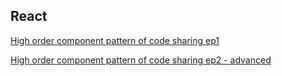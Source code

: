 ## React

[High order component pattern of code sharing ep1](https://enrose.github.io/React/hoc-pattern-of-code-sharing/hoc-pattern-of-code-sharing-ep1)

[High order component pattern of code sharing ep2 - advanced](https://enrose.github.io/React/hoc-pattern-of-code-sharing/hoc-pattern-of-code-sharing-ep2)